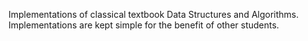 Implementations of classical textbook Data Structures and Algorithms. Implementations are kept simple for the benefit of other students.